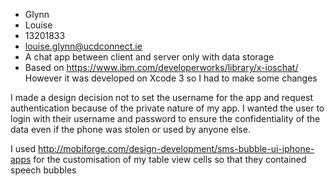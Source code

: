 
+ Glynn
+ Louise
+ 13201833
+ louise.glynn@ucdconnect.ie
+ A chat app between client and server only with data storage
+ Based on https://www.ibm.com/developerworks/library/x-ioschat/
However it was developed on Xcode 3 so I had to make some changes

I made a design decision not to set the username for the app and request authentication because of the private nature of my app.  I wanted the user to login with their username and password to ensure the confidentiality of the data even if the phone was stolen or used by anyone else.

I used http://mobiforge.com/design-development/sms-bubble-ui-iphone-apps for the customisation of my table view cells so that they contained speech bubbles

